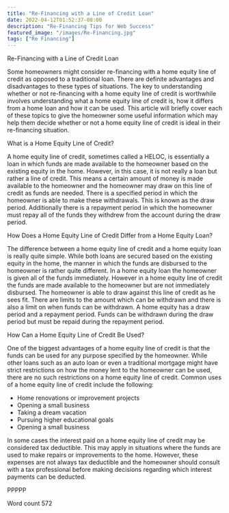 ```yaml
---
title: "Re-Financing with a Line of Credit Loan"
date: 2022-04-12T01:52:37-08:00
description: "Re-Financing Tips for Web Success"
featured_image: "/images/Re-Financing.jpg"
tags: ["Re Financing"]
---
```


Re-Financing with a Line of Credit Loan

Some homeowners might consider re-financing with a home equity line of credit as opposed to a traditional loan. There are definite advantages and disadvantages to these types of situations. The key to understanding whether or not re-financing with a home equity line of credit is worthwhile involves understanding what a home equity line of credit is, how it differs from a home loan and how it can be used. This article will briefly cover each of these topics to give the homeowner some useful information which may help them decide whether or not a home equity line of credit is ideal in their re-financing situation. 

What is a Home Equity Line of Credit?

A home equity line of credit, sometimes called a HELOC, is essentially a loan in which funds are made available to the homeowner based on the existing equity in the home. However, in this case, it is not really a loan but rather a line of credit. This means a certain amount of money is made available to the homeowner and the homeowner may draw on this line of credit as funds are needed. There is a specified period in which the homeowner is able to make these withdrawals. This is known as the draw period. Additionally there is a repayment period in which the homeowner must repay all of the funds they withdrew from the account during the draw period. 

How Does a Home Equity Line of Credit Differ from a Home Equity Loan?

The difference between a home equity line of credit and a home equity loan is really quite simple. While both loans are secured based on the existing equity in the home, the manner in which the funds are disbursed to the homeowner is rather quite different. In a home equity loan the homeowner is given all of the funds immediately. However in a home equity line of credit the funds are made available to the homeowner but are not immediately disbursed. The homeowner is able to draw against this line of credit as he sees fit. There are limits to the amount which can be withdrawn and there is also a limit on when funds can be withdrawn. A home equity has a draw period and a repayment period. Funds can be withdrawn during the draw period but must be repaid during the repayment period. 

How Can a Home Equity Line of Credit Be Used?

One of the biggest advantages of a home equity line of credit is that the funds can be used for any purpose specified by the homeowner. While other loans such as an auto loan or even a traditional mortgage might have strict restrictions on how the money lent to the homeowner can be used, there are no such restrictions on a home equity line of credit. Common uses of a home equity line of credit include the following:

* Home renovations or improvement projects
* Opening a small business
* Taking a dream vacation
* Pursuing higher educational goals
* Opening a small business

In some cases the interest paid on a home equity line of credit may be considered tax deductible. This may apply in situations where the funds are used to make repairs or improvements to the home. However, these expenses are not always tax deductible and the homeowner should consult with a tax professional before making decisions regarding which interest payments can be deducted. 

PPPPP

Word count 572




